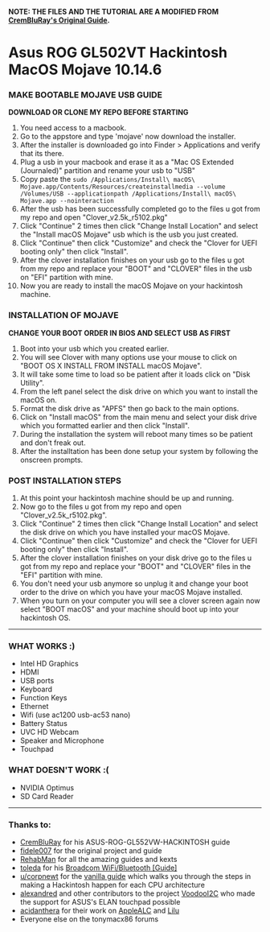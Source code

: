 **NOTE: THE FILES AND THE TUTORIAL ARE A MODIFIED FROM [CremBluRay's Original Guide](https://github.com/CremBluRay/ASUS-ROG-GL552VW-HACKINTOSH).**

# Asus ROG GL502VT Hackintosh MacOS Mojave 10.14.6 

### MAKE BOOTABLE MOJAVE USB GUIDE

**DOWNLOAD OR CLONE MY REPO BEFORE STARTING**

01. You need access to a macbook.
02. Go to the appstore and type 'mojave' now download the installer.
03. After the installer is downloaded go into Finder > Applications and verify that its there.
04. Plug a usb in your macbook and erase it as a "Mac OS Extended (Journaled)" partition and rename your usb to "USB"
05. Copy paste the `sudo /Applications/Install\ macOS\ Mojave.app/Contents/Resources/createinstallmedia --volume /Volumes/USB --applicationpath /Applications/Install\ macOS\ Mojave.app --nointeraction`
06. After the usb has been successfully completed go to the files u got from my repo and open "Clover_v2.5k_r5102.pkg"
07. Click "Continue" 2 times then click "Change Install Location" and select the "Install macOS Mojave" usb which is the usb you just created.
08. Click "Continue" then click "Customize" and check the "Clover for UEFI booting only" then click "Install".
09. After the clover installation finishes on your usb go to the files u got from my repo and replace your "BOOT" and "CLOVER" files in the usb on "EFI" partition with mine.
10. Now you are ready to install the macOS Mojave on your hackintosh machine.

### INSTALLATION OF MOJAVE

**CHANGE YOUR BOOT ORDER IN BIOS AND SELECT USB AS FIRST**

01. Boot into your usb which you created earlier.
02. You will see Clover with many options use your mouse to click on "BOOT OS X INSTALL FROM INSTALL macOS Mojave".
03. It will take some time to load so be patient after it loads click on "Disk Utility".
04. From the left panel select the disk drive on which you want to install the macOS on.
05. Format the disk drive as "APFS" then go back to the main options.
06. Click on "Install macOS" from the main menu and select your disk drive which you formatted earlier and then click "Install".
07. During the installation the system will reboot many times so be patient and don't freak out.
08. After the installtation has been done setup your system by following the onscreen prompts.

### POST INSTALLATION STEPS

01. At this point your hackintosh machine should be up and running.
02. Now go to the files u got from my repo and open "Clover_v2.5k_r5102.pkg".
03. Click "Continue" 2 times then click "Change Install Location" and select the disk drive on which you have installed your macOS Mojave.
04. Click "Continue" then click "Customize" and check the "Clover for UEFI booting only" then click "Install".
05. After the clover installation finishes on your disk drive go to the files u got from my repo and replace your "BOOT" and "CLOVER" files in the "EFI" partition with mine.
06. You don't need your usb anymore so unplug it and change your boot order to the drive on which you have your macOS Mojave installed.
07. When you turn on your computer you will see a clover screen again now select "BOOT macOS" and your machine should boot up into your hackintosh OS.

---

### WHAT WORKS :)

- Intel HD Graphics
- HDMI
- USB ports
- Keyboard
- Function Keys
- Ethernet
- Wifi (use ac1200 usb-ac53 nano)
- Battery Status
- UVC HD Webcam
- Speaker and Microphone
- Touchpad

### WHAT DOESN'T WORK :(

- NVIDIA Optimus
- SD Card Reader

---

### Thanks to:

- [CremBluRay](https://github.com/CremBluRay) for his ASUS-ROG-GL552VW-HACKINTOSH guide
- [fidele007](https://github.com/fidele007) for the original project and guide
- [RehabMan](https://www.tonymacx86.com/members/rehabman.429483/) for all the amazing guides and kexts
- [toleda](https://www.tonymacx86.com/members/toleda.2393/) for his [Broadcom WiFi/Bluetooth [Guide]](https://www.tonymacx86.com/threads/broadcom-wifi-bluetooth-guide.242423/)
- [u/corpnewt](https://www.reddit.com/user/corpnewt) for the [vanilla guide](https://hackintosh.gitbook.io/-r-hackintosh-vanilla-desktop-guide/) which walks you through the steps in making a Hackintosh happen for each CPU architecture
- [alexandred](https://github.com/alexandred) and other contributors to the project [VoodooI2C](https://github.com/alexandred/VoodooI2C) who made the support for ASUS's ELAN touchpad possible
- [acidanthera](https://github.com/acidanthera) for their work on [AppleALC](https://github.com/acidanthera/AppleALC) and [Lilu](https://github.com/acidanthera/Lilu)
- Everyone else on the tonymacx86 forums
